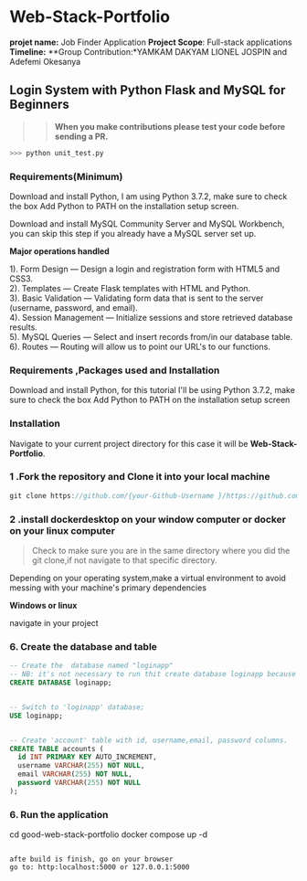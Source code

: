 # Web-Stack-Portfolio
**projet name:** Job Finder Application
**Project Scope**: Full-stack applications
**Timeline:** 
**Group Contribution:*YAMKAM DAKYAM LIONEL JOSPIN  and Adefemi Okesanya  
 

## Login System with Python Flask and MySQL for Beginners

>>  **When you make contributions please test your code before sending a PR.** 

```python 
>>> python unit_test.py
```

### Requirements(Minimum)

Download and install Python, I am using Python 3.7.2, make sure to check the box Add Python to PATH on the installation setup screen. </p>
Download and install MySQL Community Server and MySQL Workbench, you can skip this step if you already have a MySQL server set up. </p>


**Major operations handled**

1). Form Design — Design a login and registration form with HTML5 and CSS3.<br>
2). Templates — Create Flask templates with HTML and Python.<br>
3). Basic Validation — Validating form data that is sent to the server (username, password, and email).<br>
4). Session Management — Initialize sessions and store retrieved database results.<br>
5). MySQL Queries — Select and insert records from/in our database table.<br>
6). Routes — Routing will allow us to point our URL's to our functions.<br>

### Requirements ,Packages used and Installation
Download and install Python, for this tutorial I'll be using Python 3.7.2, make sure to check the box Add Python to PATH on the installation setup screen
 
### Installation
Navigate to your current project directory for this case it will be **Web-Stack-Portfolio**. <br>

### 1 .Fork the repository and Clone it into your local machine
```csharp
git clone https://github.com/{your-Github-Username }/https://github.com/lio72/good-web-stack-portfolio.git
```
          
### 2 .install dockerdesktop on your window computer or docker on your linux computer
> Check to make sure you are in the same directory where you did the git clone,if not navigate to that specific directory.

Depending on your operating system,make a virtual environment to avoid messing with your machine's primary dependencies
             
**Windows or linux** 
          
navigate in your project
### 6. Create the database and table 

```sql
-- Create the  database named "loginapp"
-- NB: it's not necessary to run thit create database loginapp because it's create during mysql database container build phase
CREATE DATABASE loginapp;


-- Switch to 'loginapp' database; 
USE loginapp; 


-- Create 'account' table with id, username,email, password columns. 
CREATE TABLE accounts (
  id INT PRIMARY KEY AUTO_INCREMENT,
  username VARCHAR(255) NOT NULL,
  email VARCHAR(255) NOT NULL,
  password VARCHAR(255) NOT NULL
); 
```

### 6. Run the application 

cd good-web-stack-portfolio
docker compose up -d
```

afte build is finish, go on your browser 
go to: http:localhost:5000 or 127.0.0.1:5000



